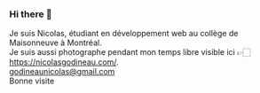 ### Hi there 👋

Je suis Nicolas, étudiant en développement web au collège de Maisonneuve à Montréal. 
<br>
Je suis aussi photographe pendant mon temps libre visible ici 👉🏻 https://nicolasgodineau.com/.
<br>
godineaunicolas@gmail.com
<br>
Bonne visite